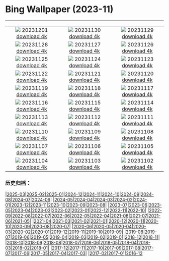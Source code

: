 # Bing Wallpaper (2023-11)
**************
| | | |
|:-:|:-:|:-:|
| ![](https://www.bing.com/th?id=OHR.IcebergAntarctica_EN-IN1184345977_1920x1080.jpg) 20231201 [download 4k](https://www.bing.com/th?id=OHR.IcebergAntarctica_EN-IN1184345977_UHD.jpg) | ![](https://www.bing.com/th?id=OHR.TrotternishStorr_EN-IN9645630131_1920x1080.jpg) 20231130 [download 4k](https://www.bing.com/th?id=OHR.TrotternishStorr_EN-IN9645630131_UHD.jpg) | ![](https://www.bing.com/th?id=OHR.TreeLighting_EN-IN9264601140_1920x1080.jpg) 20231129 [download 4k](https://www.bing.com/th?id=OHR.TreeLighting_EN-IN9264601140_UHD.jpg) |
| ![](https://www.bing.com/th?id=OHR.VarandhaGhatBhor_EN-IN3063436345_1920x1080.jpg) 20231128 [download 4k](https://www.bing.com/th?id=OHR.VarandhaGhatBhor_EN-IN3063436345_UHD.jpg) | ![](https://www.bing.com/th?id=OHR.RioNegro_EN-IN8200017926_1920x1080.jpg) 20231127 [download 4k](https://www.bing.com/th?id=OHR.RioNegro_EN-IN8200017926_UHD.jpg) | ![](https://www.bing.com/th?id=OHR.BradgateFallow_EN-IN7278653415_1920x1080.jpg) 20231126 [download 4k](https://www.bing.com/th?id=OHR.BradgateFallow_EN-IN7278653415_UHD.jpg) |
| ![](https://www.bing.com/th?id=OHR.TajoRiver_EN-IN6966241723_1920x1080.jpg) 20231125 [download 4k](https://www.bing.com/th?id=OHR.TajoRiver_EN-IN6966241723_UHD.jpg) | ![](https://www.bing.com/th?id=OHR.HallofMosses_EN-IN9360638768_1920x1080.jpg) 20231124 [download 4k](https://www.bing.com/th?id=OHR.HallofMosses_EN-IN9360638768_UHD.jpg) | ![](https://www.bing.com/th?id=OHR.VictoriaMemorialIndia_EN-IN2578716156_1920x1080.jpg) 20231123 [download 4k](https://www.bing.com/th?id=OHR.VictoriaMemorialIndia_EN-IN2578716156_UHD.jpg) |
| ![](https://www.bing.com/th?id=OHR.SnakeRiverTeton_EN-IN8458505185_1920x1080.jpg) 20231122 [download 4k](https://www.bing.com/th?id=OHR.SnakeRiverTeton_EN-IN8458505185_UHD.jpg) | ![](https://www.bing.com/th?id=OHR.HelloSeal_EN-IN4183768158_1920x1080.jpg) 20231121 [download 4k](https://www.bing.com/th?id=OHR.HelloSeal_EN-IN4183768158_UHD.jpg) | ![](https://www.bing.com/th?id=OHR.ChapmanAdventure_EN-IN7844405204_1920x1080.jpg) 20231120 [download 4k](https://www.bing.com/th?id=OHR.ChapmanAdventure_EN-IN7844405204_UHD.jpg) |
| ![](https://www.bing.com/th?id=OHR.FrozenBog_EN-IN7475675289_1920x1080.jpg) 20231119 [download 4k](https://www.bing.com/th?id=OHR.FrozenBog_EN-IN7475675289_UHD.jpg) | ![](https://www.bing.com/th?id=OHR.MilsePolarBear_EN-IN7189578814_1920x1080.jpg) 20231118 [download 4k](https://www.bing.com/th?id=OHR.MilsePolarBear_EN-IN7189578814_UHD.jpg) | ![](https://www.bing.com/th?id=OHR.BadRiver_EN-IN6923977079_1920x1080.jpg) 20231117 [download 4k](https://www.bing.com/th?id=OHR.BadRiver_EN-IN6923977079_UHD.jpg) |
| ![](https://www.bing.com/th?id=OHR.AthensAcropolis_EN-IN8777145681_1920x1080.jpg) 20231116 [download 4k](https://www.bing.com/th?id=OHR.AthensAcropolis_EN-IN8777145681_UHD.jpg) | ![](https://www.bing.com/th?id=OHR.SarekSweden_EN-IN7855309324_1920x1080.jpg) 20231115 [download 4k](https://www.bing.com/th?id=OHR.SarekSweden_EN-IN7855309324_UHD.jpg) | ![](https://www.bing.com/th?id=OHR.RussellLupines_EN-IN1879361282_1920x1080.jpg) 20231114 [download 4k](https://www.bing.com/th?id=OHR.RussellLupines_EN-IN1879361282_UHD.jpg) |
| ![](https://www.bing.com/th?id=OHR.OliveOrchard_EN-IN6860940446_1920x1080.jpg) 20231113 [download 4k](https://www.bing.com/th?id=OHR.OliveOrchard_EN-IN6860940446_UHD.jpg) | ![](https://www.bing.com/th?id=OHR.DiwaliAyodhya_EN-IN0905381665_1920x1080.jpg) 20231112 [download 4k](https://www.bing.com/th?id=OHR.DiwaliAyodhya_EN-IN0905381665_UHD.jpg) | ![](https://www.bing.com/th?id=OHR.FishingNetsKochi_EN-IN7237495596_1920x1080.jpg) 20231111 [download 4k](https://www.bing.com/th?id=OHR.FishingNetsKochi_EN-IN7237495596_UHD.jpg) |
| ![](https://www.bing.com/th?id=OHR.BadlandsSunrise_EN-IN3577388637_1920x1080.jpg) 20231110 [download 4k](https://www.bing.com/th?id=OHR.BadlandsSunrise_EN-IN3577388637_UHD.jpg) | ![](https://www.bing.com/th?id=OHR.NorwayBirch_EN-IN3209177079_1920x1080.jpg) 20231109 [download 4k](https://www.bing.com/th?id=OHR.NorwayBirch_EN-IN3209177079_UHD.jpg) | ![](https://www.bing.com/th?id=OHR.ManateeMama_EN-IN2707543582_1920x1080.jpg) 20231108 [download 4k](https://www.bing.com/th?id=OHR.ManateeMama_EN-IN2707543582_UHD.jpg) |
| ![](https://www.bing.com/th?id=OHR.KirkilaiTower_EN-IN6989463943_1920x1080.jpg) 20231107 [download 4k](https://www.bing.com/th?id=OHR.KirkilaiTower_EN-IN6989463943_UHD.jpg) | ![](https://www.bing.com/th?id=OHR.LagoPehoe_EN-IN2054677238_1920x1080.jpg) 20231106 [download 4k](https://www.bing.com/th?id=OHR.LagoPehoe_EN-IN2054677238_UHD.jpg) | ![](https://www.bing.com/th?id=OHR.SilencioSpain_EN-IN1715167974_1920x1080.jpg) 20231105 [download 4k](https://www.bing.com/th?id=OHR.SilencioSpain_EN-IN1715167974_UHD.jpg) |
| ![](https://www.bing.com/th?id=OHR.BisonSnow_EN-IN1261455789_1920x1080.jpg) 20231104 [download 4k](https://www.bing.com/th?id=OHR.BisonSnow_EN-IN1261455789_UHD.jpg) | ![](https://www.bing.com/th?id=OHR.SeaNettles_EN-IN0921605291_1920x1080.jpg) 20231103 [download 4k](https://www.bing.com/th?id=OHR.SeaNettles_EN-IN0921605291_UHD.jpg) | ![](https://www.bing.com/th?id=OHR.DeathValleySalt_EN-IN7646082145_1920x1080.jpg) 20231102 [download 4k](https://www.bing.com/th?id=OHR.DeathValleySalt_EN-IN7646082145_UHD.jpg) |

### 历史归档：

|[2025-03](/../2025-03/2025-03.md)|[2025-02](/../2025-02/2025-02.md)|[2025-01](/../2025-01/2025-01.md)|[2024-12](/../2024-12/2024-12.md)|[2024-11](/../2024-11/2024-11.md)|[2024-10](/../2024-10/2024-10.md)|[2024-09](/../2024-09/2024-09.md)|[2024-08](/../2024-08/2024-08.md)|[2024-07](/../2024-07/2024-07.md)|[2024-06](/../2024-06/2024-06.md)|
|[2024-05](/../2024-05/2024-05.md)|[2024-04](/../2024-04/2024-04.md)|[2024-03](/../2024-03/2024-03.md)|[2024-02](/../2024-02/2024-02.md)|[2024-01](/../2024-01/2024-01.md)|[2023-12](/../2023-12/2023-12.md)|[2023-11](/2023-11.md)|[2023-10](/../2023-10/2023-10.md)|[2023-09](/../2023-09/2023-09.md)|[2023-08](/../2023-08/2023-08.md)|
|[2023-07](/../2023-07/2023-07.md)|[2023-06](/../2023-06/2023-06.md)|[2023-05](/../2023-05/2023-05.md)|[2023-04](/../2023-04/2023-04.md)|[2023-03](/../2023-03/2023-03.md)|[2023-02](/../2023-02/2023-02.md)|[2023-01](/../2023-01/2023-01.md)|[2022-12](/../2022-12/2022-12.md)|[2022-11](/../2022-11/2022-11.md)|[2022-10](/../2022-10/2022-10.md)|
|[2022-09](/../2022-09/2022-09.md)|[2022-08](/../2022-08/2022-08.md)|[2022-07](/../2022-07/2022-07.md)|[2022-06](/../2022-06/2022-06.md)|[2022-05](/../2022-05/2022-05.md)|[2022-04](/../2022-04/2022-04.md)|[2021-08](/../2021-08/2021-08.md)|[2021-07](/../2021-07/2021-07.md)|[2021-06](/../2021-06/2021-06.md)|[2021-05](/../2021-05/2021-05.md)|
|[2021-04](/../2021-04/2021-04.md)|[2021-03](/../2021-03/2021-03.md)|[2021-02](/../2021-02/2021-02.md)|[2021-01](/../2021-01/2021-01.md)|[2020-12](/../2020-12/2020-12.md)|[2020-11](/../2020-11/2020-11.md)|[2020-10](/../2020-10/2020-10.md)|[2020-09](/../2020-09/2020-09.md)|[2020-08](/../2020-08/2020-08.md)|[2020-07](/../2020-07/2020-07.md)|
|[2020-06](/../2020-06/2020-06.md)|[2020-05](/../2020-05/2020-05.md)|[2020-04](/../2020-04/2020-04.md)|[2020-03](/../2020-03/2020-03.md)|[2020-02](/../2020-02/2020-02.md)|[2020-01](/../2020-01/2020-01.md)|[2019-12](/../2019-12/2019-12.md)|[2019-11](/../2019-11/2019-11.md)|[2019-10](/../2019-10/2019-10.md)|[2019-09](/../2019-09/2019-09.md)|
|[2019-08](/../2019-08/2019-08.md)|[2019-07](/../2019-07/2019-07.md)|[2019-06](/../2019-06/2019-06.md)|[2019-05](/../2019-05/2019-05.md)|[2019-04](/../2019-04/2019-04.md)|[2019-03](/../2019-03/2019-03.md)|[2019-02](/../2019-02/2019-02.md)|[2019-01](/../2019-01/2019-01.md)|[2018-12](/../2018-12/2018-12.md)|[2018-11](/../2018-11/2018-11.md)|
|[2018-10](/../2018-10/2018-10.md)|[2018-09](/../2018-09/2018-09.md)|[2018-08](/../2018-08/2018-08.md)|[2018-07](/../2018-07/2018-07.md)|[2018-06](/../2018-06/2018-06.md)|[2018-05](/../2018-05/2018-05.md)|[2018-04](/../2018-04/2018-04.md)|[2018-03](/../2018-03/2018-03.md)|[2018-02](/../2018-02/2018-02.md)|[2018-01](/../2018-01/2018-01.md)|
|[2017-12](/../2017-12/2017-12.md)|[2017-11](/../2017-11/2017-11.md)|[2017-10](/../2017-10/2017-10.md)|[2017-09](/../2017-09/2017-09.md)|[2017-08](/../2017-08/2017-08.md)|[2017-07](/../2017-07/2017-07.md)|[2017-06](/../2017-06/2017-06.md)|[2017-05](/../2017-05/2017-05.md)|[2017-04](/../2017-04/2017-04.md)|[2017-03](/../2017-03/2017-03.md)|
|[2017-02](/../2017-02/2017-02.md)|[2017-01](/../2017-01/2017-01.md)|[2016-12](/../2016-12/2016-12.md)